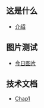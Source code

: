 ## 这是什么
- [介绍](README.md)

## 图片测试
- [今日图片](picture\today_himage.md)

## 技术文档
- [Chap1](tech_docs\chap1.md)